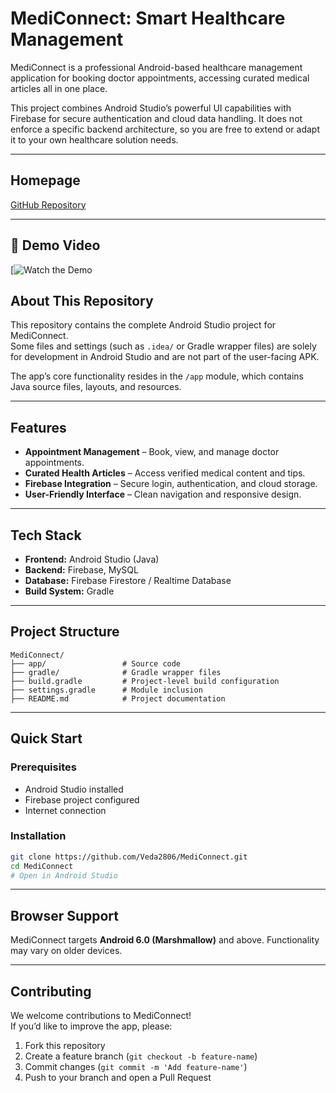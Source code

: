 # MediConnect: Smart Healthcare Management

MediConnect is a professional Android-based healthcare management application for booking doctor appointments, accessing curated medical articles all in one place.  

This project combines Android Studio’s powerful UI capabilities with Firebase for secure authentication and cloud data handling. It does not enforce a specific backend architecture, so you are free to extend or adapt it to your own healthcare solution needs.  

---

## Homepage  
[GitHub Repository](https://github.com/Veda2806/MediConnect)  

---
## 🎥 Demo Video  
[![Watch the Demo](https://drive.google.com/file/d/1iLCgD-F-lv-FxZujaafn6Fn4Mi0U7GGU/view?usp=drive_link)

## About This Repository  
This repository contains the complete Android Studio project for MediConnect.  
Some files and settings (such as `.idea/` or Gradle wrapper files) are solely for development in Android Studio and are not part of the user-facing APK.  

The app’s core functionality resides in the `/app` module, which contains Java source files, layouts, and resources.  

---

## Features  
- **Appointment Management** – Book, view, and manage doctor appointments.  
- **Curated Health Articles** – Access verified medical content and tips.   
- **Firebase Integration** – Secure login, authentication, and cloud storage.  
- **User-Friendly Interface** – Clean navigation and responsive design.  

---

## Tech Stack  
- **Frontend:** Android Studio (Java)  
- **Backend:** Firebase, MySQL  
- **Database:** Firebase Firestore / Realtime Database  
- **Build System:** Gradle  

---

## Project Structure  
```
MediConnect/
├── app/                 # Source code
├── gradle/              # Gradle wrapper files
├── build.gradle         # Project-level build configuration
├── settings.gradle      # Module inclusion
├── README.md            # Project documentation
```

---

## Quick Start  

### Prerequisites  
- Android Studio installed  
- Firebase project configured  
- Internet connection  

### Installation  
```bash
git clone https://github.com/Veda2806/MediConnect.git
cd MediConnect
# Open in Android Studio
```

---

## Browser Support  
MediConnect targets **Android 6.0 (Marshmallow)** and above. Functionality may vary on older devices.  

---

## Contributing  
We welcome contributions to MediConnect!  
If you’d like to improve the app, please:  
1. Fork this repository  
2. Create a feature branch (`git checkout -b feature-name`)  
3. Commit changes (`git commit -m 'Add feature-name'`)  
4. Push to your branch and open a Pull Request  

